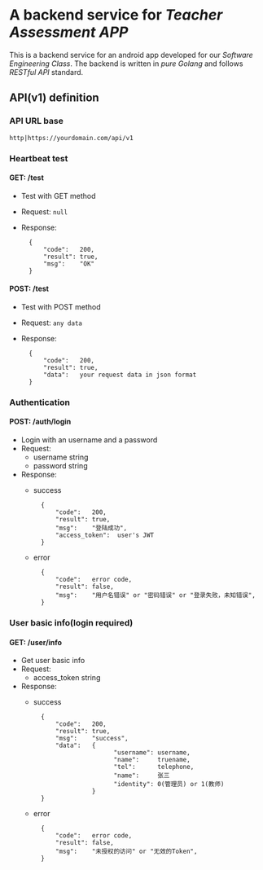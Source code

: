 # A backend service for *Teacher Assessment APP*
This is a backend service for an android app
developed for our *Software Engineering Class*.
The backend is written in *pure Golang* and
follows *RESTful API* standard.
## API(v1) definition
### API URL base
    http|https://yourdomain.com/api/v1
### Heartbeat test
#### GET: /test
* Test with GET method
* Request: `null`
* Response:

        {
            "code":   200,
            "result": true,
            "msg":    "OK"
        }
#### POST: /test
* Test with POST method
* Request: `any data`
* Response:

        {
            "code":   200,
            "result": true,
            "data":   your request data in json format
        }
### Authentication
#### POST: /auth/login
* Login with an username and a password
* Request:
    * username  string
    * password  string
* Response:
    * success

            {
                "code":   200,
                "result": true,
                "msg":    "登陆成功",
                "access_token":  user's JWT
            }
    * error

            {
                "code":   error code,
                "result": false,
                "msg":    "用户名错误" or "密码错误" or "登录失败，未知错误",
            }
### User basic info(login required)
#### GET: /user/info
* Get user basic info
* Request:
    * access_token string
* Response:
    * success

            {
                "code":   200,
                "result": true,
                "msg":    "success",
                "data":   {
                                "username": username,
                                "name":     truename,
                                "tel":      telephone,
                                "name":     张三
                                "identity": 0(管理员) or 1(教师)
                          }
            }
    * error

            {
                "code":   error code,
                "result": false,
                "msg":    "未授权的访问" or "无效的Token",
            }